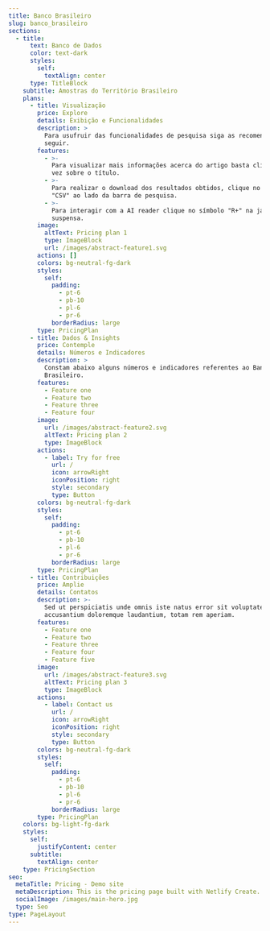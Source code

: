 ```yaml
---
title: Banco Brasileiro
slug: banco_brasileiro
sections:
  - title:
      text: Banco de Dados
      color: text-dark
      styles:
        self:
          textAlign: center
      type: TitleBlock
    subtitle: Amostras do Território Brasileiro
    plans:
      - title: Visualização
        price: Explore
        details: Exibição e Funcionalidades
        description: >
          Para usufruir das funcionalidades de pesquisa siga as recomendações a
          seguir.
        features:
          - >-
            Para visualizar mais informações acerca do artigo basta clicar uma
            vez sobre o título.
          - >-
            Para realizar o download dos resultados obtidos, clique no botão
            "CSV" ao lado da barra de pesquisa.
          - >-
            Para interagir com a AI reader clique no símbolo "R+" na janela
            suspensa.
        image:
          altText: Pricing plan 1
          type: ImageBlock
          url: /images/abstract-feature1.svg
        actions: []
        colors: bg-neutral-fg-dark
        styles:
          self:
            padding:
              - pt-6
              - pb-10
              - pl-6
              - pr-6
            borderRadius: large
        type: PricingPlan
      - title: Dados & Insights
        price: Contemple
        details: Números e Indicadores
        description: >
          Constam abaixo alguns números e indicadores referentes ao Banco
          Brasileiro.
        features:
          - Feature one
          - Feature two
          - Feature three
          - Feature four
        image:
          url: /images/abstract-feature2.svg
          altText: Pricing plan 2
          type: ImageBlock
        actions:
          - label: Try for free
            url: /
            icon: arrowRight
            iconPosition: right
            style: secondary
            type: Button
        colors: bg-neutral-fg-dark
        styles:
          self:
            padding:
              - pt-6
              - pb-10
              - pl-6
              - pr-6
            borderRadius: large
        type: PricingPlan
      - title: Contribuições
        price: Amplie
        details: Contatos
        description: >-
          Sed ut perspiciatis unde omnis iste natus error sit voluptatem
          accusantium doloremque laudantium, totam rem aperiam.
        features:
          - Feature one
          - Feature two
          - Feature three
          - Feature four
          - Feature five
        image:
          url: /images/abstract-feature3.svg
          altText: Pricing plan 3
          type: ImageBlock
        actions:
          - label: Contact us
            url: /
            icon: arrowRight
            iconPosition: right
            style: secondary
            type: Button
        colors: bg-neutral-fg-dark
        styles:
          self:
            padding:
              - pt-6
              - pb-10
              - pl-6
              - pr-6
            borderRadius: large
        type: PricingPlan
    colors: bg-light-fg-dark
    styles:
      self:
        justifyContent: center
      subtitle:
        textAlign: center
    type: PricingSection
seo:
  metaTitle: Pricing - Demo site
  metaDescription: This is the pricing page built with Netlify Create.
  socialImage: /images/main-hero.jpg
  type: Seo
type: PageLayout
---
```

